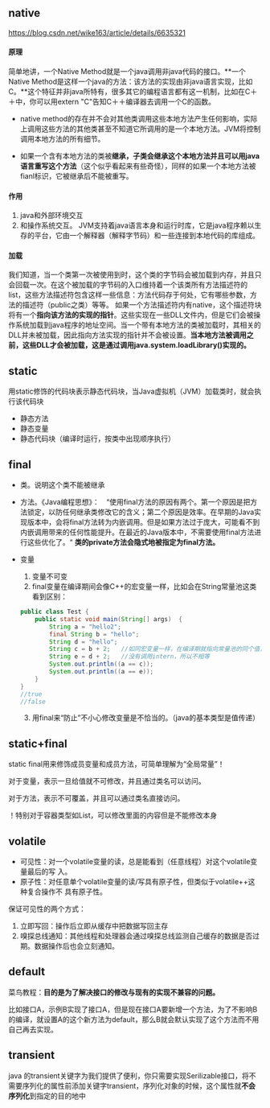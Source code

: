 ## native

https://blog.csdn.net/wike163/article/details/6635321

#### 原理

简单地讲，一个Native Method就是一个java调用非java代码的接口。**一个Native Method是这样一个java的方法：该方法的实现由非java语言实现，比如C。**这个特征并非java所特有，很多其它的编程语言都有这一机制，比如在C＋＋中，你可以用extern "C"告知C＋＋编译器去调用一个C的函数。

- native method的存在并不会对其他类调用这些本地方法产生任何影响，实际上调用这些方法的其他类甚至不知道它所调用的是一个本地方法。JVM将控制调用本地方法的所有细节。

- 如果一个含有本地方法的类被**继承，子类会继承这个本地方法并且可以用java语言重写这个方法**（这个似乎看起来有些奇怪），同样的如果一个本地方法被fianl标识，它被继承后不能被重写。

#### 作用

1. java和外部环境交互
2. 和操作系统交互。 JVM支持着java语言本身和运行时库，它是java程序赖以生存的平台，它由一个解释器（解释字节码）和一些连接到本地代码的库组成。

#### 加载

​	我们知道，当一个类第一次被使用到时，这个类的字节码会被加载到内存，并且只会回载一次。在这个被加载的字节码的入口维持着一个该类所有方法描述符的list，这些方法描述符包含这样一些信息：方法代码存于何处，它有哪些参数，方法的描述符（public之类）等等。
 	如果一个方法描述符内有native，这个描述符块将有一个**指向该方法的实现的指针**。这些实现在一些DLL文件内，但是它们会被操作系统加载到java程序的地址空间。当一个带有本地方法的类被加载时，其相关的DLL并未被加载，因此指向方法实现的指针并不会被设置。**当本地方法被调用之前，这些DLL才会被加载，这是通过调用java.system.loadLibrary()实现的。**

## static

用static修饰的代码块表示静态代码块，当Java虚拟机（JVM）加载类时，就会执行该代码块

- 静态方法
- 静态变量
- 静态代码块（编译时运行，按类中出现顺序执行）

## final

- 类。说明这个类不能被继承

- 方法。《Java编程思想》：　“使用final方法的原因有两个。第一个原因是把方法锁定，以防任何继承类修改它的含义；第二个原因是效率。在早期的Java实现版本中，会将final方法转为内嵌调用。但是如果方法过于庞大，可能看不到内嵌调用带来的任何性能提升。在最近的Java版本中，不需要使用final方法进行这些优化了。“ **类的private方法会隐式地被指定为final方法。**

- 变量

  1. 变量不可变
  2. final变量在编译期间会像C++的宏变量一样，比如会在String常量池这类看到区别：

  ```java
  public class Test {
      public static void main(String[] args)  {
          String a = "hello2"; 
          final String b = "hello";  
          String d = "hello";
          String c = b + 2;   //如同宏变量一样，在编译期就指向常量池的同个值，所以相等
          String e = d + 2;   //没有调用intern，所以不相等
          System.out.println((a == c));
          System.out.println((a == e));
      }
  }
  //true
  //false
  ```

  3. 用final来“防止”不小心修改变量是不恰当的。（java的基本类型是值传递）

## static+final

static final用来修饰成员变量和成员方法，可简单理解为“全局常量”！

 对于变量，表示一旦给值就不可修改，并且通过类名可以访问。

 对于方法，表示不可覆盖，并且可以通过类名直接访问。

！特别对于容器类型如List，可以修改里面的内容但是不能修改本身

## volatile

- 可见性：对一个volatile变量的读，总是能看到（任意线程）对这个volatile变量最后的写
  入。
- 原子性：对任意单个volatile变量的读/写具有原子性，但类似于volatile++这种复合操作不
  具有原子性。

保证可见性的两个方式：

1. 立即写回：操作后立即从缓存中把数据写回主存
2. 嗅探总线通知：其他线程和处理器会通过嗅探总线监测自己缓存的数据是否过期。数据操作后也会立刻通知。

## default

菜鸟教程：**目的是为了解决接口的修改与现有的实现不兼容的问题。**

比如接口A，示例B实现了接口A，但是现在接口A要新增一个方法，为了不影响B的编译，就设置A的这个新方法为default，那么B就会默认实现了这个方法而不用自己再去实现。

## transient

java 的transient关键字为我们提供了便利，你只需要实现Serilizable接口，将不需要序列化的属性前添加关键字transient，序列化对象的时候，这个属性就**不会序列化**到指定的目的地中